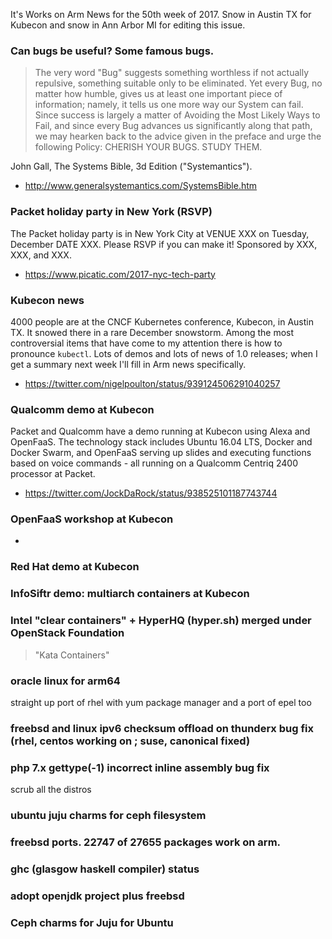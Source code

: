 It's Works on Arm News for the 50th week of 2017. Snow in 
Austin TX for Kubecon and snow in Ann Arbor MI for editing
this issue.

### Can bugs be useful? Some famous bugs.

> The very word "Bug" suggests something worthless if not actually
repulsive, something suitable only to be eliminated. Yet every Bug, no
matter how humble, gives us at least one important piece of
information; namely, it tells us one more way our System can fail.
Since success is largely a matter of Avoiding the Most Likely Ways to
Fail, and since every Bug advances us significantly along that path, we
may hearken back to the advice given in the preface and urge the following
Policy: CHERISH YOUR BUGS. STUDY THEM.

John Gall, The Systems Bible, 3d Edition ("Systemantics").

* http://www.generalsystemantics.com/SystemsBible.htm

### Packet holiday party in New York (RSVP)

The Packet holiday party is in New York City at VENUE XXX on Tuesday, December DATE XXX.
Please RSVP if you can make it! Sponsored by XXX, XXX, and XXX.

* https://www.picatic.com/2017-nyc-tech-party

### Kubecon news 

4000 people are at the CNCF Kubernetes conference, Kubecon, in Austin TX. It
snowed there in a rare December snowstorm. Among the most controversial items
that have come to my attention there is how to pronounce `kubectl`. Lots of
demos and lots of news of 1.0 releases; when I get a summary next week I'll
fill in Arm news specifically.

* https://twitter.com/nigelpoulton/status/939124506291040257

### Qualcomm demo at Kubecon

Packet and Qualcomm have a demo running at Kubecon using
Alexa and OpenFaaS. The technology stack includes Ubuntu 16.04 LTS,
Docker and Docker Swarm, and OpenFaaS serving up slides and 
executing functions based on voice commands - all running on
a Qualcomm Centriq 2400 processor at Packet.

* https://twitter.com/JockDaRock/status/938525101187743744

### OpenFaaS workshop at Kubecon

* 

### Red Hat demo at Kubecon

### InfoSiftr demo: multiarch containers at Kubecon

### Intel "clear containers" + HyperHQ (hyper.sh) merged under OpenStack Foundation

> "Kata Containers"

### oracle linux for arm64 

straight up port of rhel with yum package manager and a port of epel too

### freebsd and linux ipv6 checksum offload on thunderx bug fix (rhel, centos working on ; suse, canonical fixed)

### php 7.x gettype(-1) incorrect inline assembly bug fix

scrub all the distros

### ubuntu juju charms for ceph filesystem

### freebsd ports. 22747 of 27655 packages work on arm.

### ghc (glasgow haskell compiler) status

### adopt openjdk project plus freebsd

### Ceph charms for Juju for Ubuntu

